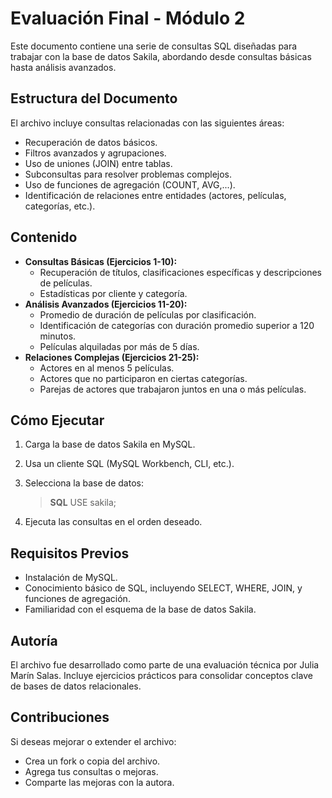 # Evaluación Final - Módulo 2
Este documento contiene una serie de consultas SQL diseñadas para trabajar con la base de datos Sakila, abordando desde consultas básicas hasta análisis avanzados.

## Estructura del Documento
El archivo incluye consultas relacionadas con las siguientes áreas:

- Recuperación de datos básicos.
- Filtros avanzados y agrupaciones.
- Uso de uniones (JOIN) entre tablas.
- Subconsultas para resolver problemas complejos.
- Uso de funciones de agregación (COUNT, AVG,...).
- Identificación de relaciones entre entidades (actores, películas, categorías, etc.).

## Contenido
* **Consultas Básicas (Ejercicios 1-10):**
    - Recuperación de títulos, clasificaciones específicas y descripciones de películas.
    - Estadísticas por cliente y categoría.
* **Análisis Avanzados (Ejercicios 11-20):**
    - Promedio de duración de películas por clasificación.
    - Identificación de categorías con duración promedio superior a 120 minutos.
    - Películas alquiladas por más de 5 días.
* **Relaciones Complejas (Ejercicios 21-25):**
    - Actores en al menos 5 películas.
    - Actores que no participaron en ciertas categorías.
    - Parejas de actores que trabajaron juntos en una o más películas.

## Cómo Ejecutar

1. Carga la base de datos Sakila en MySQL.
2. Usa un cliente SQL (MySQL Workbench, CLI, etc.).
3. Selecciona la base de datos:
    
   > **SQL**
    USE sakila;
    >

4. Ejecuta las consultas en el orden deseado.

## Requisitos Previos
- Instalación de MySQL.
- Conocimiento básico de SQL, incluyendo SELECT, WHERE, JOIN, y funciones de agregación.
- Familiaridad con el esquema de la base de datos Sakila.

## Autoría
El archivo fue desarrollado como parte de una evaluación técnica por Julia Marín Salas. Incluye ejercicios prácticos para consolidar conceptos clave de bases de datos relacionales.

## Contribuciones
Si deseas mejorar o extender el archivo:

* Crea un fork o copia del archivo.
* Agrega tus consultas o mejoras.
* Comparte las mejoras con la autora.
